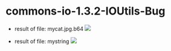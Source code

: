 # commons-io-1.3.2-IOUtils-Bug



- result of file: mycat.jpg.b64
![](http://static.tuzhihao.com//1514115829.png?imageMogr2/thumbnail/!100p)

- result of file: mystring
![](http://static.tuzhihao.com//1514115874.png?imageMogr2/thumbnail/!100p)

